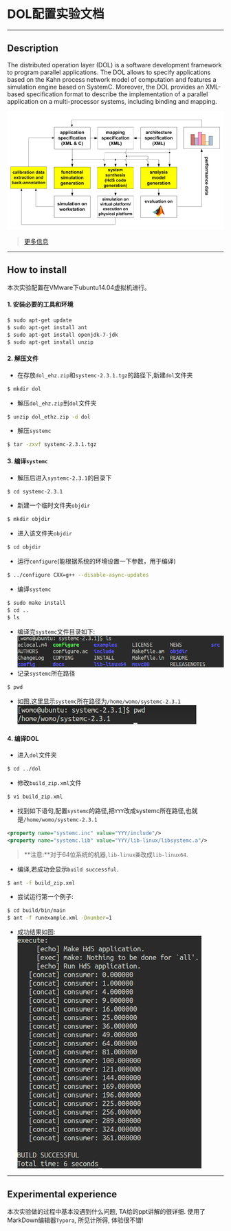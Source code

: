 # DOL配置实验文档

---

## Description
The distributed operation layer (DOL) is a software development framework to program parallel applications. The DOL allows to specify applications based on the Kahn process network model of computation and features a simulation engine based on SystemC. Moreover, the DOL provides an XML-based specification format to describe the implementation of a parallel application on a multi-processor systems, including binding and mapping.

![fig1](image/fig1.png)

> [更多信息](www.tik.ee.ethz.ch/~shapes/dol.html)

---

## How to install

本次实验配置在VMware下ubuntu14.04虚拟机进行。

#### 1. 安装必要的工具和环境  
```sh
$ sudo apt-get update
$ sudo apt-get install ant
$ sudo apt-get install openjdk-7-jdk
$ sudo apt-get install unzip
```
#### 2. 解压文件  
- 在存放`dol_ehz.zip`和`systemc-2.3.1.tgz`的路径下,新建`dol`文件夹  
```sh
$ mkdir dol
```
- 解压`dol_ehz.zip`到`dol`文件夹  
```sh
$ unzip dol_ethz.zip -d dol
```
- 解压`systemc`
```sh
$ tar -zxvf systemc-2.3.1.tgz
```
#### 3. 编译`systemc`
- 解压后进入`systemc-2.3.1`的目录下
```sh
$ cd systemc-2.3.1
```
- 新建一个临时文件夹`objdir`
```sh
$ mkdir objdir
```
- 进入该文件夹`objdir`
```sh
$ cd objdir
```
- 运行`configure`(能根据系统的环境设置一下参数，用于编译)
```sh
$ ../configure CXX=g++ --disable-async-updates
```
- 编译`systemc`
```sh
$ sudo make install
$ cd ..
$ ls
```
- 编译完`systemc`文件目录如下:    
  ![fig2](image/fig2.png)  
- 记录`systemc`所在路径  
```sh
$ pwd
```
- 如图,这里显示`systemc`所在路径为`/home/womo/systemc-2.3.1`
  ![fig3](image/fig3.png)  


#### 4. 编译DOL
- 进入`dol`文件夹  
```sh
$ cd ../dol
```
- 修改`build_zip.xml`文件  
```sh
$ vi build_zip.xml
```
- 找到如下语句,配置`systemc`的路径,把`YYY`改成systemc所在路径,也就是`/home/womo/systemc-2.3.1`  
```xml
<property name="systemc.inc" value="YYY/include"/>
<property name="systemc.lib" value="YYY/lib-linux/libsystemc.a"/>
```
> **注意:**对于64位系统的机器,`lib-linux要`改成`lib-linux64`.  

- 编译,若成功会显示`build successful`.  
```sh
$ ant -f build_zip.xml
```
- 尝试运行第一个例子:  
```sh
$ cd build/bin/main
$ ant -f runexample.xml -Dnumber=1
```
- 成功结果如图:  
  ![fig4](image/fig4.png)

---

## Experimental experience

本次实验做的过程中基本没遇到什么问题, TA给的ppt讲解的很详细. 使用了MarkDown编辑器`Typora`, 所见计所得, 体验很不错!
